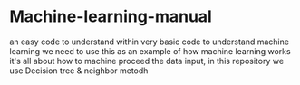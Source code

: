 # Machine-learning-manual
an easy code to understand within very basic code
to understand machine learning we need to use this as an example of how machine learning works
it's all about how to machine proceed the data input, in this repository we use Decision tree & neighbor metodh
